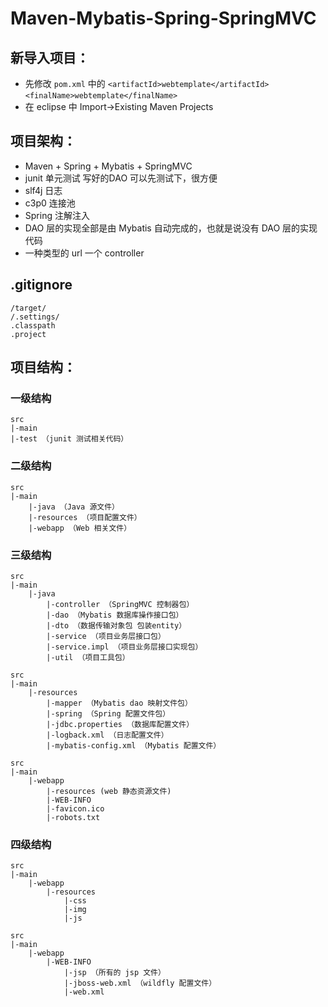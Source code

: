 # Maven-Mybatis-Spring-SpringMVC

## 新导入项目：
- 先修改 `pom.xml` 中的 `<artifactId>webtemplate</artifactId>` `<finalName>webtemplate</finalName>`
- 在 eclipse 中 Import->Existing Maven Projects

## 项目架构：
- Maven + Spring + Mybatis + SpringMVC
- junit 单元测试 写好的DAO 可以先测试下，很方便
- slf4j 日志
- c3p0 连接池
- Spring 注解注入
- DAO 层的实现全部是由 Mybatis 自动完成的，也就是说没有 DAO 层的实现代码
- 一种类型的 url 一个 controller

## .gitignore
```
/target/
/.settings/
.classpath
.project
```

## 项目结构：

### 一级结构
```
src
|-main
|-test （junit 测试相关代码）
```
### 二级结构
```
src
|-main
    |-java （Java 源文件）
    |-resources （项目配置文件）
    |-webapp （Web 相关文件）
```
### 三级结构
```
src
|-main
    |-java
        |-controller （SpringMVC 控制器包）
        |-dao （Mybatis 数据库操作接口包）
        |-dto （数据传输对象包 包装entity）
        |-service （项目业务层接口包）
        |-service.impl （项目业务层接口实现包）
        |-util （项目工具包）

src
|-main
    |-resources
        |-mapper （Mybatis dao 映射文件包）
        |-spring （Spring 配置文件包）
        |-jdbc.properties （数据库配置文件）
        |-logback.xml （日志配置文件）
        |-mybatis-config.xml （Mybatis 配置文件）

src
|-main
    |-webapp
        |-resources (web 静态资源文件)
        |-WEB-INFO
        |-favicon.ico
        |-robots.txt
```
### 四级结构
```
src
|-main
    |-webapp
        |-resources
            |-css
            |-img
            |-js

src
|-main
    |-webapp
        |-WEB-INFO
            |-jsp （所有的 jsp 文件）
            |-jboss-web.xml （wildfly 配置文件）
            |-web.xml
```

